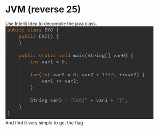 # JVM (reverse 25)
Use Intellij Idea to decompile the java class.  
![](reversed.jpg)  
And find it very simple to get the flag.
